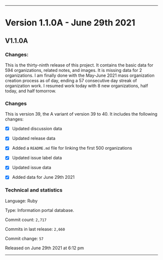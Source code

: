 ***

# Version 1.1.0A - June 29th 2021

## V1.1.0A

### Changes:

This is the thirty-ninth release of this project. It contains the basic data for 594 organizations, <!-- (fork count minus 2) !--> related notes, and images. It is missing data for 2 organizations. I am finally done with the May-June 2021 mass organization creation process as of day, ending a 57 consecutive day streak of organization work. I resumed work today with 8 new organizations, half today, and half tomorrow.

### Changes

This is version 39, the A variant of version 39 to 40. It includes the following changes:

- [x] Updated discussion data

- [x] Updated release data

- [x] Added a `README.md` file for linking the first 500 organizations

- [x] Updated issue label data

- [x] Updated issue data

- [x] Added data for June 29th 2021

<!-- - [x] Added 2 note files !-->

### Technical and statistics

Language: Ruby

Type: Information portal database.

Commit count: `2,717`

Commits in last release: `2,660`

Commit change: `57`

Released on June 29th 2021 at 6:12 pm

***
